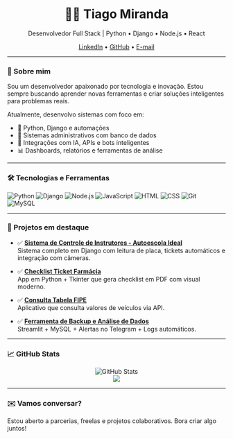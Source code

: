 <h1 align="center">👨‍💻 Tiago Miranda</h1>

<p align="center">
  Desenvolvedor Full Stack | Python • Django • Node.js • React
</p>

<p align="center">
  <a href="www.linkedin.com/in/tiago-miranda-dev/" target="_blank">LinkedIn</a> •
  <a href="https://github.com/tiagomiranda">GitHub</a> •
  <a href="mailto:tiagosm-dev@gmail.com">E-mail</a>
</p>

---

### 🚀 Sobre mim
Sou um desenvolvedor apaixonado por tecnologia e inovação. Estou sempre buscando aprender novas ferramentas e criar soluções inteligentes para problemas reais.

Atualmente, desenvolvo sistemas com foco em:
- 🧠 Python, Django e automações
- 🧾 Sistemas administrativos com banco de dados
- 💬 Integrações com IA, APIs e bots inteligentes
- 📊 Dashboards, relatórios e ferramentas de análise

---

### 🛠️ Tecnologias e Ferramentas

![Python](https://img.shields.io/badge/-Python-3776AB?style=flat&logo=python&logoColor=white)
![Django](https://img.shields.io/badge/-Django-092E20?style=flat&logo=django&logoColor=white)
![Node.js](https://img.shields.io/badge/-Node.js-339933?style=flat&logo=nodedotjs&logoColor=white)
![JavaScript](https://img.shields.io/badge/-JavaScript-F7DF1E?style=flat&logo=javascript&logoColor=black)
![HTML](https://img.shields.io/badge/-HTML5-E34F26?style=flat&logo=html5&logoColor=white)
![CSS](https://img.shields.io/badge/-CSS3-1572B6?style=flat&logo=css3&logoColor=white)
![Git](https://img.shields.io/badge/-Git-F05032?style=flat&logo=git&logoColor=white)
![MySQL](https://img.shields.io/badge/-MySQL-4479A1?style=flat&logo=mysql&logoColor=white)

---

### 🧪 Projetos em destaque

- ✅ **[Sistema de Controle de Instrutores - Autoescola Ideal](https://github.com/tiagomiranda/sistema-autoescola)**  
  Sistema completo em Django com leitura de placa, tickets automáticos e integração com câmeras.

- ✅ **[Checklist Ticket Farmácia](https://github.com/tiagomiranda/checklist-farmacia)**  
  App em Python + Tkinter que gera checklist em PDF com visual moderno.

- ✅ **[Consulta Tabela FIPE](https://github.com/tiagomiranda/tabela-fipe)**  
  Aplicativo que consulta valores de veículos via API.

- ✅ **[Ferramenta de Backup e Análise de Dados](https://github.com/tiagomiranda/db-analyzer)**  
  Streamlit + MySQL + Alertas no Telegram + Logs automáticos.

---

### 📈 GitHub Stats

<p align="center">
  <img src="https://github-readme-stats.vercel.app/api?username=tiagomiranda&show_icons=true&theme=tokyonight" alt="GitHub Stats"/>
  <br/>
  <img src="https://github-readme-stats.vercel.app/api/top-langs/?username=tiagomiranda&layout=compact&theme=tokyonight"/>
</p>

---

### ✉️ Vamos conversar?
Estou aberto a parcerias, freelas e projetos colaborativos. Bora criar algo juntos!

